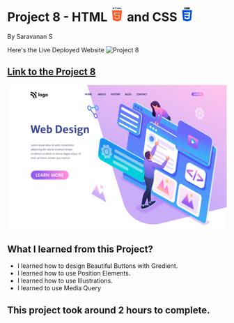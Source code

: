 # Project 8 - HTML ![html-5](./images//html-5.png) and CSS ![css-3](./images//css-3.png)

By Saravanan S

Here's the Live Deployed Website ![Project 8](https://img.shields.io/badge/Project-8-green)

## [Link to the Project 8](https://ineuron-project-05.netlify.app/) 

![Completed Website](./8.png)

## What I learned from this Project?
- I learned how to design Beautiful Buttons with Gredient.
- I learned how to use Position Elements.
- I learned how to use Illustrations.
- I learned to use Media Query

## This project took around 2 hours to complete.